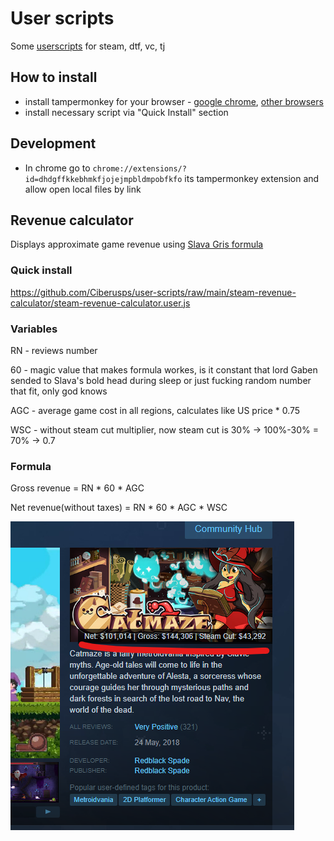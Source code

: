 # User scripts

Some [userscripts](https://en.wikipedia.org/wiki/Userscript) for steam, dtf, vc, tj

## How to install

- install tampermonkey for your browser - [google chrome](https://chrome.google.com/webstore/detail/tampermonkey/dhdgffkkebhmkfjojejmpbldmpobfkfo?hl=en), [other browsers](https://www.tampermonkey.net/?ext=dhdg&browser=chrome)
- install necessary script via "Quick Install" section

## Development

- In chrome go to `chrome://extensions/?id=dhdgffkkebhmkfjojejmpbldmpobfkfo` its tampermonkey extension and allow open local files by link

## Revenue calculator

Displays approximate game revenue using [Slava Gris formula](https://youtu.be/FvEBroOIKOE?t=1625)

### Quick install

https://github.com/Ciberusps/user-scripts/raw/main/steam-revenue-calculator/steam-revenue-calculator.user.js

### Variables

RN - reviews number

60 - magic value that makes formula workes, is it constant that lord Gaben sended to Slava's bold head during sleep or just fucking random number that
fit, only god knows

AGC - average game cost in all regions, calculates like US price \* 0.75

WSC - without steam cut multiplier, now steam cut is 30% -> 100%-30% = 70% -> 0.7

### Formula

Gross revenue = RN \* 60 \* AGC

Net revenue(without taxes) = RN \* 60 \* AGC \* WSC

![View](steam-revenue-calculator/images/screenshot_1.png)
